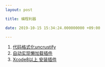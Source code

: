 ```yaml
---
layout: post

title: 编程利器

date: 2019-10-15 15:34:24.000000000 +09:00

---
```



1. [代码格式化uncrustify](https://bingozb.github.io/39.html)
2. [自动实现懒加载插件](https://github.com/iDevOrz/JYLazyLoader)
3. [Xcode8以上 安装插件](http://www.cnblogs.com/jys509/p/6290416.html)

